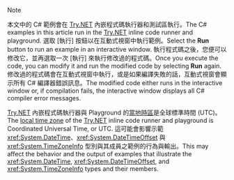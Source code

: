 
> [!NOTE]
> <span data-ttu-id="4b9c9-101">本文中的 C# 範例會在 [Try.NET](https://try.dot.net) 內嵌程式碼執行器和測試區執行。</span><span class="sxs-lookup"><span data-stu-id="4b9c9-101">The C# examples in this article run in the [Try.NET](https://try.dot.net) inline code runner and playground.</span></span> <span data-ttu-id="4b9c9-102">選取 [執行] 按鈕以在互動式視窗中執行範例。</span><span class="sxs-lookup"><span data-stu-id="4b9c9-102">Select the **Run** button to run an example in an interactive window.</span></span> <span data-ttu-id="4b9c9-103">執行程式碼之後，您便可以修改它，並再選取一次 [執行] 來執行修改過的程式碼。</span><span class="sxs-lookup"><span data-stu-id="4b9c9-103">Once you execute the code, you can modify it and run the modified code by selecting **Run** again.</span></span> <span data-ttu-id="4b9c9-104">修改過的程式碼會在互動式視窗中執行，或是如果編譯失敗的話，互動式視窗會顯示所有 C# 編譯器錯誤訊息。</span><span class="sxs-lookup"><span data-stu-id="4b9c9-104">The modified code either runs in the interactive window or, if compilation fails, the interactive window displays all C# compiler error messages.</span></span> 
>  
> <span data-ttu-id="4b9c9-105">[Try.NET](https://try.dot.net) 內嵌程式碼執行器與 Playground 的[當地時區](xref:System.TimeZoneInfo.Local)是全球標準時間 (UTC)。</span><span class="sxs-lookup"><span data-stu-id="4b9c9-105">The [local time zone](xref:System.TimeZoneInfo.Local) of the [Try.NET](https://try.dot.net) inline code runner and playground is Coordinated Universal Time, or UTC.</span></span> <span data-ttu-id="4b9c9-106">這可能會影響示範 <xref:System.DateTime>、<xref:System.DateTimeOffset> 與 <xref:System.TimeZoneInfo> 型別與其成員之範例的行為與輸出。</span><span class="sxs-lookup"><span data-stu-id="4b9c9-106">This may affect the behavior and the output of examples that illustrate the <xref:System.DateTime>, <xref:System.DateTimeOffset>, and <xref:System.TimeZoneInfo> types and their members.</span></span>
